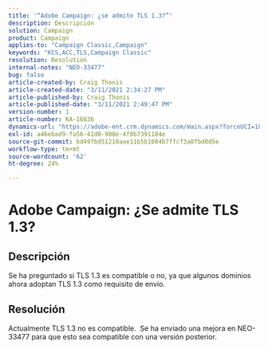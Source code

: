 ```yaml
---
title: '“Adobe Campaign: ¿se admite TLS 1.3?”'
description: Descripción
solution: Campaign
product: Campaign
applies-to: "Campaign Classic,Campaign"
keywords: "KCS,ACC,TLS,Campaign Classic"
resolution: Resolution
internal-notes: "NEO-33477"
bug: false
article-created-by: Craig Thonis
article-created-date: "3/11/2021 2:34:27 PM"
article-published-by: Craig Thonis
article-published-date: "3/11/2021 2:49:47 PM"
version-number: 1
article-number: KA-16836
dynamics-url: "https://adobe-ent.crm.dynamics.com/main.aspx?forceUCI=1&pagetype=entityrecord&etn=knowledgearticle&id=438996dd-7682-eb11-a812-000d3a3b2c6b"
exl-id: a46ebad9-fa56-41d0-900e-4f0b7391184e
source-git-commit: bd49fbd51210aae11b5b1084b7ffcf3a8fbd0d5e
workflow-type: tm+mt
source-wordcount: '62'
ht-degree: 24%

---
```


# Adobe Campaign: ¿Se admite TLS 1.3?

## Descripción


Se ha preguntado si TLS 1.3 es compatible o no, ya que algunos dominios ahora adoptan TLS 1.3 como requisito de envío.


## Resolución


Actualmente TLS 1.3 no es compatible.  Se ha enviado una mejora en NEO-33477 para que esto sea compatible con una versión posterior.
